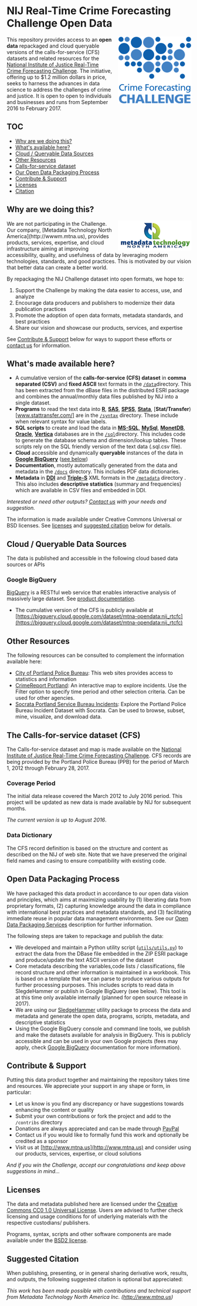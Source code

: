 # NIJ Real-Time Crime Forecasting Challenge Open Data
<div style="float:right;margin-left:10px">
<div><a href="http://nij.gov/funding/Pages/fy16-crime-forecasting-challenge.aspx" target="_blank"><img src="media/forecasting-challenge-for-page.png"</img></a></div>
</div>

This repository provides access to an **open data** repackaged and cloud queryable versions of the calls-for-service (CFS) datasets and related resources for the [National Institute of Justice Real-Time Crime Forecasting Challenge](http://nij.gov/funding/Pages/fy16-crime-forecasting-challenge.aspx). The initiative, offering up to $1.2 million dollars in price, seeks to harness the advances in ​data science to address the challenges of crime and justice. It is open to open to individuals and businesses and runs from September 2016 to February 2017.

<a name="toc"></a>
## TOC
* [Why are we doing this?](#rationale)
* [What's available here?](#content)
* [Cloud / Queryable Data Sources](#cloud)
* [Other Resources](#resources)
* [Calls-for-service dataset](#cfs)
* [Our Open Data Packaging Process](#odps)
* [Contribute & Support](#contribute)
* [Licenses](#license)
* [Citation](#cite)

<a name="rationale"></a>
## Why are we doing this?
<div style="float:right;margin-left:10px" >
<div><a href="http://www.mtna.us" target="_blank"><img src="media/mtna_logo_200x82.png"</img></a></div>
</div>
We are not participating in the Challenge. Our company, [Metadata Technology North America](http://wwwm.mtna.us), provides products, services, expertise, and cloud infrastructure aiming at improving accessibility, quality, and usefulness of data by leveraging modern technologies, standards, and good practices. This is motivated by our vision that better data can create a better world. 

By repackaging the NIJ Challenge dataset into open formats, we hope to:

1. Support the Challenge by making the data easier to access, use, and analyze
2. Encourage data producers and publishers to modernize their data publication practices
3. Promote the adoption of open data formats, metadata standards, and best practices
4. Share our vision and showcase our products, services, and expertise

See [Contribute & Support](#contribute) below for ways to support these efforts or [contact us](http://www.mtna.us/contactus?subject=nij-challenge) for information.

<a name="contents"></a>
## What's made available here?

* A cumulative version of the **calls-for-service (CFS) dataset** in **comma separated (CSV)** and **fixed ASCII** text formats in the [```/data```](#data)directory. This has been extracted from the dBase files in the distributed ESRI package and combines the annual/monthly data files published by NIJ into a single dataset.
* **Programs** to read the text data into [**R**](http://www.r-project.com),  [**SAS**](http://www.sas.com), [**SPSS**](http://www.spss.com), [**Stata**](http://www.stata.com), [**Stat/Transfer**)[www.stattransfer.com/] are in the [```/syntax```](syntax) directory. These include when relevant syntax for value labels.
* **SQL scripts** to create and load the data in [**MS-SQL**](https://www.microsoft.com/en-us/cloud-platform/sql-server), [**MySql**](http://www.mysql.com), [**MonetDB**](http://www.monetdb.org), [**Oracle**](http://www.oracle.com), [**Vertica**](www.vertica.com) databases are in the [```/sql```](sql)directory. This includes code to generate the database schema and dimension/lookup tables. These scripts rely on the SQL friendly version of the text data (.sql.csv file).
* **Cloud** accessible and dynamically **queryable** instances of the data in [**Google BiqQuery**](https://cloud.google.com/bigquery/) ([see below](#cloud))
* **Documentation**, mostly automatically generated from the data and metadata in the [```/docs```](docs) directory. This includes PDF data dictionaries.
* **Metadata** in [**DDI**](http://www.ddialliance.org) and [**Triple-S**](http://www.triple-s.org) XML formats in the [```/metadata```](metadata) directory . This also includes **descriptive statistics** (summary and frequencies) which are available in CSV files and embedded in DDI.

*Interested or need other outputs? [Contact us](http://www.mtna.us/contactus?subject=nij-challenge) with your needs and suggestion.* 

The information is made available under Creative Commons Universal or BSD licenses. See [licenses](#license) and [suggested citation](#cite) below for details.

<a name="cloud"></a>
## Cloud / Queryable Data Sources
The data is published and accessible in the following cloud based data sources or APIs

<a name="bq"></a>
### Google BigQuery
[BigQuery](https://cloud.google.com/bigquery/) is a RESTful web service that enables interactive analysis of massively large dataset. See [product documentation](https://cloud.google.com/bigquery/docs/).

* The cumulative version of the CFS is publicly available at [https://bigquery.cloud.google.com/dataset/mtna-opendata:nij_rtcfc](https://bigquery.cloud.google.com/dataset/mtna-opendata:nij_rtcfc)

<a name="resources"></a>
## Other Resources
The following resources can be consulted to complement the information available here:

* [City of Portland Police Bureau](https://www.portlandoregon.gov/police/29793?): This web sites provides access to statistics and information
* [CrimeReport Portland](https://preview.crimereports.com/agency/portland-police-bureau-or): An interactive map to explore incidents. Use the Filter option to specify time period and other selection criteria. Can be used for other agencies.
* [Socrata Portland Service Bureau Incidents](http://moto.data.socrata.com/d/mmpn-q6w2): Explore the Portland Police Bureau Incident Dataset with Socrata. Can be used to browse, subset, mine, visualize, and download data.

<a name="cfs"></a>
## The Calls-for-service dataset (CFS)
The Calls-for-service dataset and map is made available on the [National Institute of Justice Real-Time Crime Forecasting Challenge](http://nij.gov/funding/Pages/fy16-crime-forecasting-challenge.aspx). CFS records are being provided by the Portland Police Bureau (PPB) for the period of March 1, 2012 through February 28, 2017.

### Coverage Period
The initial data release covered the March 2012 to July 2016 period. This project will be updated as new data is made available by NIJ for subsequent months. 

*The current version is up to August 2016*.

### Data Dictionary
The CFS record definition is based on the structure and content as described on the NIJ of web site. Note that we have preserved the original field names and casing to ensure compatibility with existing code. 

<a name="odps"></a>
## Open Data Packaging Process
We have packaged this data product in accordance to our open data vision and principles, which aims at maximizing usability by (1) liberating data from proprietary formats, (2) capturing knowledge around the data in compliance with international best practices and metadata standards, and (3) facilitating immediate reuse in popular data management environments. See our [Open Data Packaging Services](http://www.mtna.us/odps) description for further information.

The following steps are taken to repackage and publish the data:

* We developed and maintain a Python utility script ([```utils/utils.py```](utils/utils.py)) to extract the data from the DBase file embedded in the ZIP ESRI package and produce/update the text ASCII version of the dataset
* Core metadata describing the variables,code lists / classifications, file record structure and other information is maintained in a workbook. This is based on a template that we can parse to produce various outputs for further processing purposes. This includes scripts to read data in SlegdeHammer or publish in Google BigQuery (see below). This tool is at this time only available internally (planned for open source release in 2017). 
* We are using our [SledgeHammer](http://www.mtna.us/sledgehammer) utility package to process the data and metadata and generate the open data, programs, scripts, metadata, and descriptive statistics
* Using the Google BigQuery console and command line tools, we publish and make the datasets available for analysis in BigQuery. This is publicly accessible and can be used in your own Google projects (fees may apply, check [Google BigQuery](https://cloud.google.com/bigquery/) documentation for more information).

<a name="contribute"></a>
## Contribute & Support
Putting this data product together and maintaining the repository takes time and resources. We appreciate your support in any shape or form, in particular:

* Let us know is you find any discrepancy or have suggestions towards enhancing the content or quality
* Submit your own contributions or fork the project and add to the ```/contribs``` directory
* Donations are always appreciated and can be made through [PayPal](https://www.paypal.com/cgi-bin/webscr?cmd=_s-xclick&hosted_button_id=GKAYVJSBLN92E)
* Contact us if you would like to formally fund this work and optionally be credited as a sponsor
* Visit us at [http://www.mtna.us](http://www.mtna.us) and consider using our products, services, expertise, or cloud solutions

*And if you win the Challenge, accept our congratulations and keep above suggestions in mind...*

<a name="license"></a>
## Licenses
The data and metadata published here are licensed under the [Creative Commons CC0 1.0 Universal License](http://creativecommons.org/publicdomain/zero/1.0/). Users are advised to further check licensing and usage conditions for of underlying materials with the respective custodians/ publishers. 

Programs, syntax, scripts and other software components are made available under the [BSD2 license](https://opensource.org/licenses/BSD-2-Clause).

<a name="cite"></a>
## Suggested Citation
When publishing, presenting, or in general sharing derivative work, results, and outputs, the following suggested citation is optional but appreciated:

*This work has been made possible with contributions and technical support from Metadata Technology North America Inc. (http://www.mtna.us)*


